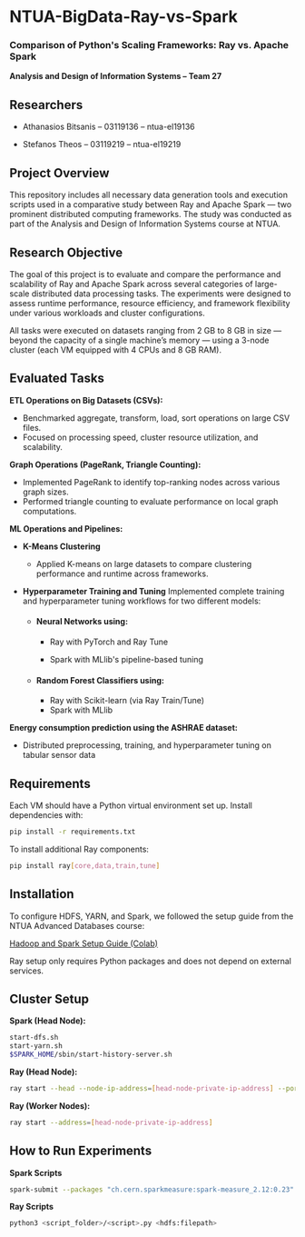 # **NTUA-BigData-Ray-vs-Spark**

### **Comparison of Python's Scaling Frameworks: Ray vs. Apache Spark**

**Analysis and Design of Information Systems – Team 27**

## Researchers
- Athanasios Bitsanis – 03119136 – ntua-el19136

- Stefanos Theos – 03119219 – ntua-el19219

## **Project Overview**

This repository includes all necessary data generation tools and execution scripts used in a comparative study between Ray and Apache Spark — two prominent distributed computing frameworks. The study was conducted as part of the Analysis and Design of Information Systems course at NTUA.

## **Research Objective**

The goal of this project is to evaluate and compare the performance and scalability of Ray and Apache Spark across several categories of large-scale distributed data processing tasks. The experiments were designed to assess runtime performance, resource efficiency, and framework flexibility under various workloads and cluster configurations.

All tasks were executed on datasets ranging from 2 GB to 8 GB in size — beyond the capacity of a single machine’s memory — using a 3-node cluster (each VM equipped with 4 CPUs and 8 GB RAM).

## **Evaluated Tasks**

**ETL Operations on Big Datasets (CSVs):**
- Benchmarked aggregate, transform, load, sort operations on large CSV files.
- Focused on processing speed, cluster resource utilization, and scalability.

**Graph Operations (PageRank, Triangle Counting):**
- Implemented PageRank to identify top-ranking nodes across various graph sizes.
- Performed triangle counting to evaluate performance on local graph computations.

**ML Operations and Pipelines:**
- **K-Means Clustering**
  - Applied K-means on large datasets to compare clustering performance and runtime across frameworks.

- **Hyperparameter Training and Tuning**
Implemented complete training and hyperparameter tuning workflows for two different models:

  - #### Neural Networks using:

    - Ray with PyTorch and Ray Tune

    - Spark with MLlib's pipeline-based tuning

  - #### Random Forest Classifiers using:

    - Ray with Scikit-learn (via Ray Train/Tune)
    - Spark with MLlib
   
**Energy consumption prediction using the ASHRAE dataset:**

- Distributed preprocessing, training, and hyperparameter tuning on tabular sensor data

## **Requirements**
Each VM should have a Python virtual environment set up. Install dependencies with:

```bash
pip install -r requirements.txt
```


To install additional Ray components:

```bash
pip install ray[core,data,train,tune]
```

## **Installation**
To configure HDFS, YARN, and Spark, we followed the setup guide from the NTUA Advanced Databases course:

[Hadoop  and Spark Setup Guide (Colab)](https://colab.research.google.com/drive/1pjf3Q6T-Ak2gXzbgoPpvMdfOHd1GqHZG?usp=sharing#scrollTo=AVipleZma-DY)

Ray setup only requires Python packages and does not depend on external services.

##  **Cluster Setup**
**Spark (Head Node):**

```bash
start-dfs.sh
start-yarn.sh
$SPARK_HOME/sbin/start-history-server.sh
```

**Ray (Head Node):**

```bash
ray start --head --node-ip-address=[head-node-private-ip-address] --port=6379 --dashboard-host=0.0.0.0 --object-store-memory=2147483648 --system-config='{"automatic_object_spilling_enabled": true, "object_spilling_threshold": 0.8}'
```

**Ray (Worker Nodes):**

```bash
ray start --address=[head-node-private-ip-address]
```

## **How to Run Experiments**
**Spark Scripts**

```bash
spark-submit --packages "ch.cern.sparkmeasure:spark-measure_2.12:0.23" <script_folder>/<script> <num_executors> <hdfs:filepath>
```

**Ray Scripts**

```bash
python3 <script_folder>/<script>.py <hdfs:filepath>
```
